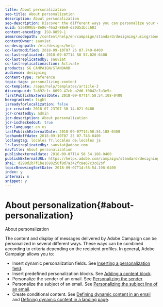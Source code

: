 ```yaml
---
title: About personalization
seo-title: About personalization
description: About personalization
seo-description: Discover the different ways you can personalize your contents in Adobe Campaign.
uuid: 53e899b5-8e86-46a2-88e0-d20d51bcc683
content-encoding: ISO-8859-1
aemsrcnodepath: /content/help/en/campaign/standard/designing/using/about-personalization
contentOwner: sauviat
cq-designpath: /etc/designs/help
cq-lastmodified: 2018-09-10T07 25 07.749-0400
cq-lastreplicated: 2018-09-07T14 58 57.020-0400
cq-lastreplicatedby: sauviat
cq-lastreplicationaction: Activate
products: SG_CAMPAIGN/STANDARD
audience: designing
content-type: reference
topic-tags: personalizing-content
cq-template: /apps/help/templates/article-3
discoiquuid: 7a692c1c-6699-47cb-a2d6-f0042c7a3e5c
firstPublishExternalDate: 2018-09-07T14:58:54.108-0400
herogradient: light
isreadyforlocalization: false
jcr-created: 2018-07-23T07 30 14.021-0400
jcr-createdby: admin
jcr-description: About personalization
jcr-ischeckedout: true
jcr-language: en_us
lastPublishExternalDate: 2018-09-07T14:58:54.108-0400
lochandoffdate: 2018-09-10T07 25 07.748-0400
loclangtag: locales fr;locales de;locales ja
lr-lastreplicatedby: sauviat@adobe.com
navTitle: About personalization
publishexternaldate: 2018-09-07T14 58 54.108-0400
publishExternalURL: https://helpx.adobe.com/campaign/standard/designing/using/about-personalization.html
sha1: d298d2b7f1be1690250f8d7a342fc8e67c3c82bf
topicBrowsingSortDate: 2018-09-07T14:58:54.108-0400
index: y
internal: n
snippet: y
---
```


# About personalization{#about-personalization}

About personalization

The content and display of messages delivered by Adobe Campaign can be personalized in several different ways. These ways can be combined according to criteria depending on the recipient profiles. In general, Adobe Campaign allows you to:

* Insert dynamic personalization fields. See [Inserting a personalization field](../../designing/using/inserting-a-personalization-field.md).
* Insert predefined personalization blocks. See [Adding a content block](../../designing/using/adding-a-content-block.md).
* Personalize the sender of an email. See [Personalizing the sender](../../designing/using/personalizing-the-sender.md).
* Personalize the subject of an email. See [Personalizing the subject line of an email](../../designing/using/personalizing-the-subject-line-of-an-email.md).
* Create conditional content. See [Defining dynamic content in an email](../../designing/using/defining-dynamic-content-in-an-email.md) and [Defining dynamic content in a landing page](../../designing/using/defining-dynamic-content-in-a-landing-page.md).

